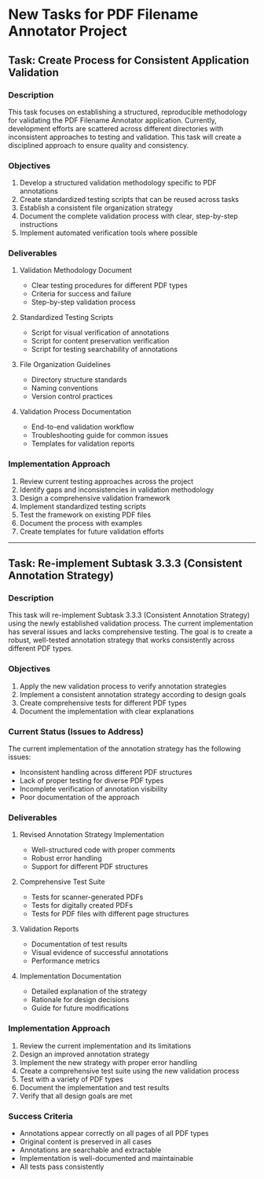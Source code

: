 # New Tasks for PDF Filename Annotator Project

## Task: Create Process for Consistent Application Validation

### Description
This task focuses on establishing a structured, reproducible methodology for validating the PDF Filename Annotator application. Currently, development efforts are scattered across different directories with inconsistent approaches to testing and validation. This task will create a disciplined approach to ensure quality and consistency.

### Objectives
1. Develop a structured validation methodology specific to PDF annotations
2. Create standardized testing scripts that can be reused across tasks
3. Establish a consistent file organization strategy
4. Document the complete validation process with clear, step-by-step instructions
5. Implement automated verification tools where possible

### Deliverables
1. Validation Methodology Document
   - Clear testing procedures for different PDF types
   - Criteria for success and failure
   - Step-by-step validation process

2. Standardized Testing Scripts
   - Script for visual verification of annotations
   - Script for content preservation verification
   - Script for testing searchability of annotations

3. File Organization Guidelines
   - Directory structure standards
   - Naming conventions
   - Version control practices

4. Validation Process Documentation
   - End-to-end validation workflow
   - Troubleshooting guide for common issues
   - Templates for validation reports

### Implementation Approach
1. Review current testing approaches across the project
2. Identify gaps and inconsistencies in validation methodology
3. Design a comprehensive validation framework
4. Implement standardized testing scripts
5. Test the framework on existing PDF files
6. Document the process with examples
7. Create templates for future validation efforts

---

## Task: Re-implement Subtask 3.3.3 (Consistent Annotation Strategy)

### Description
This task will re-implement Subtask 3.3.3 (Consistent Annotation Strategy) using the newly established validation process. The current implementation has several issues and lacks comprehensive testing. The goal is to create a robust, well-tested annotation strategy that works consistently across different PDF types.

### Objectives
1. Apply the new validation process to verify annotation strategies
2. Implement a consistent annotation strategy according to design goals
3. Create comprehensive tests for different PDF types
4. Document the implementation with clear explanations

### Current Status (Issues to Address)
The current implementation of the annotation strategy has the following issues:
- Inconsistent handling across different PDF structures
- Lack of proper testing for diverse PDF types
- Incomplete verification of annotation visibility
- Poor documentation of the approach

### Deliverables
1. Revised Annotation Strategy Implementation
   - Well-structured code with proper comments
   - Robust error handling
   - Support for different PDF structures

2. Comprehensive Test Suite
   - Tests for scanner-generated PDFs
   - Tests for digitally created PDFs
   - Tests for PDF files with different page structures

3. Validation Reports
   - Documentation of test results
   - Visual evidence of successful annotations
   - Performance metrics

4. Implementation Documentation
   - Detailed explanation of the strategy
   - Rationale for design decisions
   - Guide for future modifications

### Implementation Approach
1. Review the current implementation and its limitations
2. Design an improved annotation strategy
3. Implement the new strategy with proper error handling
4. Create a comprehensive test suite using the new validation process
5. Test with a variety of PDF types
6. Document the implementation and test results
7. Verify that all design goals are met

### Success Criteria
- Annotations appear correctly on all pages of all PDF types
- Original content is preserved in all cases
- Annotations are searchable and extractable
- Implementation is well-documented and maintainable
- All tests pass consistently

